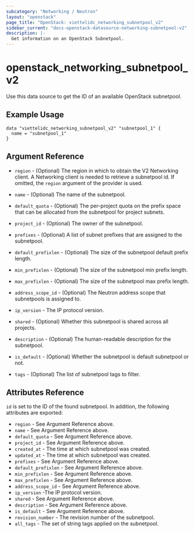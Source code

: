 ```yaml
---
subcategory: "Networking / Neutron"
layout: "openstack"
page_title: "OpenStack: viettelidc_networking_subnetpool_v2"
sidebar_current: "docs-openstack-datasource-networking-subnetpool-v2"
description: |-
  Get information on an OpenStack Subnetpool.
---
```


# openstack\_networking\_subnetpool\_v2

Use this data source to get the ID of an available OpenStack subnetpool.

## Example Usage

```hcl
data "viettelidc_networking_subnetpool_v2" "subnetpool_1" {
  name = "subnetpool_1"
}
```

## Argument Reference

* `region` - (Optional) The region in which to obtain the V2 Networking client.
    A Networking client is needed to retrieve a subnetpool id. If omitted, the
    `region` argument of the provider is used.

* `name` - (Optional) The name of the subnetpool.

* `default_quota` - (Optional) The per-project quota on the prefix space that
    can be allocated from the subnetpool for project subnets.

* `project_id` - (Optional) The owner of the subnetpool.

* `prefixes` - (Optional) A list of subnet prefixes that are assigned to the
    subnetpool.

* `default_prefixlen` - (Optional) The size of the subnetpool default prefix
    length.

* `min_prefixlen` - (Optional) The size of the subnetpool min prefix length.

* `max_prefixlen` - (Optional) The size of the subnetpool max prefix length.

* `address_scope_id` - (Optional) The Neutron address scope that subnetpools
    is assigned to.

* `ip_version` - The IP protocol version.

* `shared` - (Optional) Whether this subnetpool is shared across all projects.

* `description` - (Optional) The human-readable description for the subnetpool.

* `is_default` - (Optional) Whether the subnetpool is default subnetpool or not.

* `tags` - (Optional) The list of subnetpool tags to filter.

## Attributes Reference

`id` is set to the ID of the found subnetpool. In addition, the following attributes
are exported:

* `region` - See Argument Reference above.
* `name` - See Argument Reference above.
* `default_quota` - See Argument Reference above.
* `project_id` - See Argument Reference above.
* `created_at` -  The time at which subnetpool was created.
* `updated_at` - The time at which subnetpool was created.
* `prefixes` - See Argument Reference above.
* `default_prefixlen` - See Argument Reference above.
* `min_prefixlen` - See Argument Reference above.
* `max_prefixlen` - See Argument Reference above.
* `address_scope_id` - See Argument Reference above.
* `ip_version` -The IP protocol version.
* `shared` - See Argument Reference above.
* `description` - See Argument Reference above.
* `is_default` - See Argument Reference above.
* `revision_number` - The revision number of the subnetpool.
* `all_tags` - The set of string tags applied on the subnetpool.
